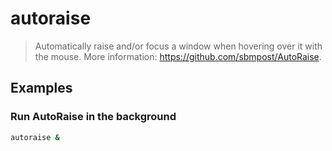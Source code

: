 # autoraise

> Automatically raise and/or focus a window when hovering over it with the mouse. More information: <https://github.com/sbmpost/AutoRaise>.

## Examples

### Run AutoRaise in the background

```bash
autoraise &
```
